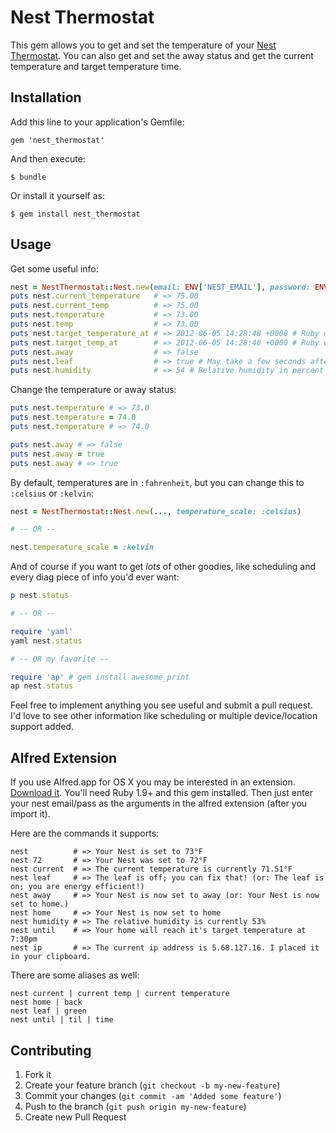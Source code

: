 # Nest Thermostat

This gem allows you to get and set the temperature of your [Nest Thermostat](https://nest.com/thermostat/life-with-nest-thermostat). You can also get and set the away status and get the current temperature and target temperature time.


## Installation

Add this line to your application's Gemfile:

    gem 'nest_thermostat'

And then execute:

    $ bundle

Or install it yourself as:

    $ gem install nest_thermostat


## Usage

Get some useful info:
```ruby
nest = NestThermostat::Nest.new(email: ENV['NEST_EMAIL'], password: ENV['NEST_PASS'])
puts nest.current_temperature   # => 75.00
puts nest.current_temp          # => 75.00
puts nest.temperature           # => 73.00
puts nest.temp                  # => 73.00
puts nest.target_temperature_at # => 2012-06-05 14:28:48 +0000 # Ruby date object or false
puts nest.target_temp_at        # => 2012-06-05 14:28:48 +0000 # Ruby date object or false
puts nest.away                  # => false
puts nest.leaf                  # => true # May take a few seconds after a temp change
puts nest.humidity              # => 54 # Relative humidity in percent
```

Change the temperature or away status:
```ruby
puts nest.temperature # => 73.0
puts nest.temperature = 74.0
puts nest.temperature # => 74.0

puts nest.away # => false
puts nest.away = true
puts nest.away # => true
```

By default, temperatures are in `:fahrenheit`, but you can change this to `:celsius` or `:kelvin`:
```ruby
nest = NestThermostat::Nest.new(..., temperature_scale: :celsius)

# -- OR --

nest.temperature_scale = :kelvin
```

And of course if you want to get *lots* of other goodies, like scheduling and every diag piece of info you'd ever want:
```ruby
p nest.status

# -- OR --

require 'yaml'
yaml nest.status

# -- OR my favorite --

require 'ap' # gem install awesome_print
ap nest.status
```
Feel free to implement anything you see useful and submit a pull request. I'd love to see other information like scheduling or multiple device/location support added.


## Alfred Extension

If you use Alfred.app for OS X you may be interested in an extension. [Download it](http://erc.bz/HtOe). You'll need Ruby 1.9+ and this gem installed. Then just enter your nest email/pass as the arguments in the alfred extension (after you import it).

Here are the commands it supports:
```
nest          # => Your Nest is set to 73°F
nest 72       # => Your Nest was set to 72°F
nest current  # => The current temperature is currently 71.51°F
nest leaf     # => The leaf is off; you can fix that! (or: The leaf is on; you are energy efficient!)
nest away     # => Your Nest is now set to away (or: Your Nest is now set to home.)
nest home     # => Your Nest is now set to home
nest humidity # => The relative humidity is currently 53%
nest until    # => Your home will reach it's target temperature at 7:30pm
nest ip       # => The current ip address is 5.68.127.16. I placed it in your clipboard.
```

There are some aliases as well:
```
nest current | current temp | current temperature
nest home | back
nest leaf | green
nest until | til | time
```


## Contributing

1. Fork it
2. Create your feature branch (`git checkout -b my-new-feature`)
3. Commit your changes (`git commit -am 'Added some feature'`)
4. Push to the branch (`git push origin my-new-feature`)
5. Create new Pull Request
